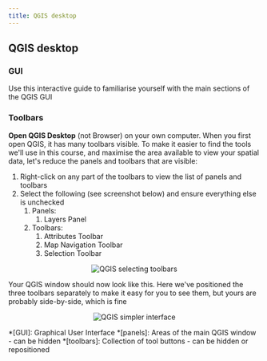 ```yaml
---
title: QGIS desktop
---
```


## QGIS desktop

### GUI
Use this interactive guide to familiarise yourself with the main sections of the QGIS GUI

<div id='h5p-qgis-gui'></div>

<!-- <iframe src="https://verdantlearn.h5p.com/content/1291343455090796897/embed" width="1088" height="637" frameborder="0" allowfullscreen="allowfullscreen" allow="geolocation *; microphone *; camera *; midi *; encrypted-media *"></iframe> -->


### Toolbars

**Open QGIS Desktop** (not Browser) on your own computer.  When you first open QGIS, it has many toolbars visible.  To make it easier to find the tools we'll use in this course, and maximise the area available to view your spatial data, let's reduce the panels and toolbars that are visible:
1. Right-click on any part of the toolbars to view the list of panels and toolbars
2. Select the following (see screenshot below) and ensure everything else is unchecked
   1. Panels: 
      1. Layers Panel
   2. Toolbars: 
      1. Attributes Toolbar
      2. Map Navigation Toolbar
      3. Selection Toolbar


<center><img src="{{site.baseurl}}/src/img/QGIS_ToolbarSelection.png" alt="QGIS selecting toolbars"></center>  


Your QGIS window should now look like this.  Here we've positioned the three toolbars separately to make it easy for you to see them, but yours are probably side-by-side, which is fine  

<center><img src="{{site.baseurl}}/src/img/QGIS_SimpleGUI.png" alt="QGIS simpler interface"></center>


*[GUI]: Graphical User Interface
*[panels]: Areas of the main QGIS window - can be hidden
*[toolbars]: Collection of tool buttons - can be hidden or repositioned


<script type="text/javascript">
    const el = document.getElementById('h5p-qgis-gui');
    const options = {
    // 5pJsonPath:  '/h5p-folder',
    // frameJs: '/assets/frame.bundle.js',
    // frameCss: '/assets/styles/h5p.css',
    h5pJsonPath:  '../../../src/h5p/QGIS_GUI',
    frameJs: '../../../src/h5p/standAlonePlayer/frame.bundle.js',
    frameCss: '../../../src/h5p/standAlonePlayer/styles/h5p.css',
    }
    new H5PStandalone.H5P(el, options);

</script>
